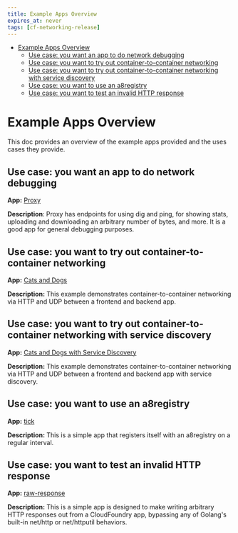 ```yaml
---
title: Example Apps Overview
expires_at: never
tags: [cf-networking-release]
---
```


<!-- vim-markdown-toc GFM -->

* [Example Apps Overview](#example-apps-overview)
  * [Use case: you want an app to do network debugging](#use-case-you-want-an-app-to-do-network-debugging)
  * [Use case: you want to try out container-to-container networking](#use-case-you-want-to-try-out-container-to-container-networking)
  * [Use case: you want to try out container-to-container networking with service discovery](#use-case-you-want-to-try-out-container-to-container-networking-with-service-discovery)
  * [Use case: you want to use an a8registry](#use-case-you-want-to-use-an-a8registry)
  * [Use case: you want to test an invalid HTTP response](#use-case-you-want-to-test-an-invalid-http-response)

<!-- vim-markdown-toc -->
# Example Apps Overview

This doc provides an overview of the example apps provided and the uses cases they provide.

## Use case: you want an app to do network debugging
**App:** [Proxy](https://github.com/cloudfoundry/cf-networking-release/tree/develop/src/example-apps/proxy)

**Description**: Proxy has endpoints for using dig and ping, for showing stats, uploading and downloading an arbitrary number of bytes, and more. It is a good app for general debugging purposes. 


## Use case: you want to try out container-to-container networking
**App:** [Cats and Dogs](https://github.com/cloudfoundry-attic/cf-networking-examples/blob/master/docs/c2c-no-service-discovery.md)

**Description:** This example demonstrates container-to-container networking via HTTP and UDP between a frontend and backend app.


## Use case: you want to try out container-to-container networking with service discovery
**App:** [Cats and Dogs with Service Discovery](https://github.com/cloudfoundry-attic/cf-networking-examples/blob/master/docs/c2c-with-service-discovery.md)

**Description:** This example demonstrates container-to-container networking via HTTP and UDP between a frontend and backend app with service discovery.


## Use case: you want to use an a8registry
**App:** [tick](https://github.com/cloudfoundry/cf-networking-release/tree/develop/src/example-apps/tick)

**Description:** This is a simple app that registers itself with an a8registry on a regular interval.

## Use case: you want to test an invalid HTTP response
**App:** [raw-response](https://github.com/cloudfoundry/cf-networking-release/tree/develop/src/example-apps/raw-response)

**Description:** This is a simple app is  designed to make writing arbitrary
  HTTP responses out from a CloudFoundry app, bypassing any of Golang's built-in
  net/http or net/httputil behaviors.
